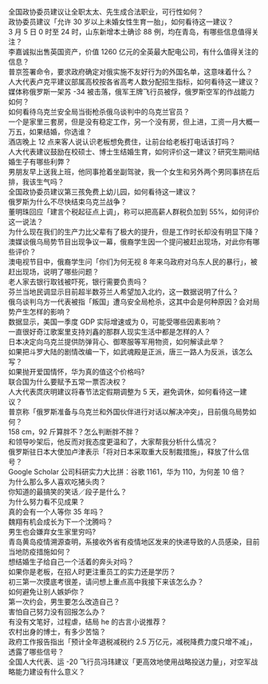 全国政协委员建议让全职太太、先生成合法职业，可行性如何？  
政协委员建议「允许 30 岁以上未婚女性生育一胎」，如何看待这一建议？  
3 月 5 日 0 时至 24 时，山东新增本土确诊 88 例，均在青岛，有哪些信息值得关注？  
李嘉诚拟出售英国资产，价值 1260 亿元的全英最大配电公司，有什么值得关注的信息？  
普京签署命令，要求政府确定对俄实施不友好行为的外国名单，这意味着什么？  
人大代表卢克平建议部属高校按各省高考人数分配招生指标，如何看待这一建议？  
媒体称俄罗斯一架苏 -34 被击落，俄军王牌飞行员被俘，俄罗斯空军的作战能力如何？  
如何看待乌克兰安全局当街枪杀俄乌谈判中的乌克兰官员？  
一个是家里三套房，但是没有稳定工作，另一个没有房，但上进，工资一月大概一万五，如果结婚，你选谁？  
酒店晚上 12 点来客人说认识老板想免费住，让前台给老板打电话该打吗？  
人大代表建议鼓励在校硕士、博士生结婚生育，如何评价这一建议？研究生期间结婚生子有哪些利弊？  
男朋友早上送我上班，他同事抢着坐副驾驶，我一个女生和另外两个男同事挤在后排，我该生气吗？  
全国政协委员建议第三孩免费上幼儿园，如何看待这一建议？  
俄罗斯为什么不尽快结束乌克兰战争？  
董明珠回应「建言个税起征点上调」，称可以把高薪人群税负加到 55%，如何评价这一说法？  
为什么现在我们的生产力比父辈有了极大的提升，但是工作时长却没有明显下降？  
澳媒谈俄乌局势节目出现争议一幕，俄裔学生因一个提问被赶出现场，对此你有哪些评价？  
澳电视节目中，俄裔学生问「你们为何无视 8 年来乌政府对乌东人民的暴行」，被赶出现场，说明了哪些问题？  
老人家去银行取钱被吓死，银行需要负责吗？  
芬兰当地民调显示目前超半数芬兰人希望加入北约，这一数据说明了什么？  
俄乌谈判乌方一代表被指「叛国」遭乌安全局枪杀，这其中会是何种原因？会对局势产生怎样的影响？  
数据显示，美国一季度 GDP 实际增速或为 0，可能受哪些因素影响？  
一直很好奇江歌案里支持刘鑫的那群人现实生活中都是怎样的人？  
日本决定向乌克兰提供防弹背心、御寒服等军用物资，如何解读此举？  
如果把斗罗大陆的剧情改编一下，如武魂殿是正派，唐三一路人为反派，该怎么写？  
如果抛开爱国情怀，华为真的值这个价格吗?  
联合国为什么要赋予五常一票否决权？  
人大代表庹庆明建议将春节法定假期调整为 5 天，避免调休，如何看待这一建议？  
普京称「俄罗斯准备与乌克兰和外国伙伴进行对话以解决冲突」，目前俄乌局势如何？  
158 cm，92 斤算胖不？怎么判断胖不胖？  
和领导吵架后，他反而对我态度更温和了，大家帮我分析什么情况？  
俄罗斯驻日本大使加卢津表示「将对日本采取重大反制裁措施」，释放了什么信号？  
Google Scholar 公司科研实力大比拼：谷歌 1161，华为 110，为何差 10 倍？  
为什么那么多人喜欢吃猪头肉？  
你知道的最搞笑的笑话／段子是什么？  
为什么努力看不见成果？  
真的会有一个人等你 35 年吗？  
魏翔有机会成长为下一个沈腾吗？  
男生也会嫌弃女生家里穷吗?  
青岛黄岛疫情溯源查明，系接收外省有疫情地区发来的快递导致的人员感染，目前当地防疫措施如何？  
想结婚生子给自己一个活着的奔头对吗？  
如果你是老板，在招人时更注重员工的实力还是学历？  
初三第一次摸底考很差，请问想上重点高中我接下来该怎么办？  
如何避免让别人嫉妒你？  
第一次约会，男生要怎么改造自己？  
害怕自己努力没有回报怎么办？  
有没有文笔好，过程虐，结局 he 的古言小说推荐？  
农村出身的博士，有多少苦恼？  
政府工作报告指出「预计全年退税减税约 2.5 万亿元，减税降费力度只增不减」，透露了哪些信号？  
全国人大代表、运 -20 飞行员冯玮建议「更高效地使用战略投送力量」，对空军战略能力建设有什么意义？  

